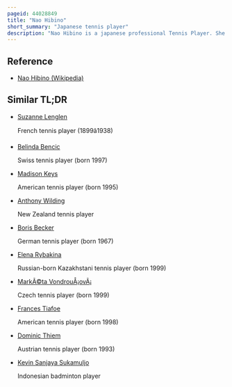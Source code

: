 ```yaml
---
pageid: 44028849
title: "Nao Hibino"
short_summary: "Japanese tennis player"
description: "Nao Hibino is a japanese professional Tennis Player. She has been ranked as high as No. 56 in singles and No. 43 in Doubles by the Women's Tennis Association. Hibino has won three Singles and three Doubles Titles on the Wta Tour. She has won eight Doubles Tournaments and ten Singles Tournaments on the itf Women's World Tennis Tour."
---
```


## Reference

- [Nao Hibino (Wikipedia)](https://en.wikipedia.org/?curid=44028849)

## Similar TL;DR

- [Suzanne Lenglen](/tldr/en/suzanne-lenglen)

  French tennis player (1899â1938)

- [Belinda Bencic](/tldr/en/belinda-bencic)

  Swiss tennis player (born 1997)

- [Madison Keys](/tldr/en/madison-keys)

  American tennis player (born 1995)

- [Anthony Wilding](/tldr/en/anthony-wilding)

  New Zealand tennis player

- [Boris Becker](/tldr/en/boris-becker)

  German tennis player (born 1967)

- [Elena Rybakina](/tldr/en/elena-rybakina)

  Russian-born Kazakhstani tennis player (born 1999)

- [MarkÃ©ta VondrouÅ¡ovÃ¡](/tldr/en/marketa-vondrousova)

  Czech tennis player (born 1999)

- [Frances Tiafoe](/tldr/en/frances-tiafoe)

  American tennis player (born 1998)

- [Dominic Thiem](/tldr/en/dominic-thiem)

  Austrian tennis player (born 1993)

- [Kevin Sanjaya Sukamuljo](/tldr/en/kevin-sanjaya-sukamuljo)

  Indonesian badminton player
